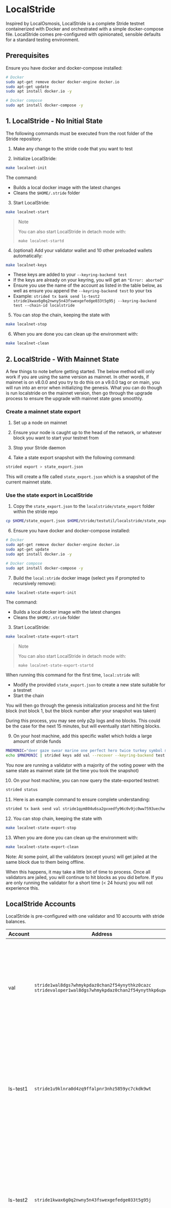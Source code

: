 # LocalStride

Inspired by LocalOsmosis, LocalStride is a complete Stride testnet containerized with Docker and orchestrated with a simple docker-compose file. LocalStride comes pre-configured with opinionated, sensible defaults for a standard testing environment.

## Prerequisites

Ensure you have docker and docker-compose installed:

```sh
# Docker
sudo apt-get remove docker docker-engine docker.io
sudo apt-get update
sudo apt install docker.io -y

# Docker compose
sudo apt install docker-compose -y
```

## 1. LocalStride - No Initial State

The following commands must be executed from the root folder of the Stride repository.

1. Make any change to the stride code that you want to test

2. Initialize LocalStride:

```bash
make localnet-init
```

The command:

- Builds a local docker image with the latest changes
- Cleans the `$HOME/.stride` folder

3. Start LocalStride:

```bash
make localnet-start
```

> Note
>
> You can also start LocalStride in detach mode with:
>
> `make localnet-startd`

4. (optional) Add your validator wallet and 10 other preloaded wallets automatically:

```bash
make localnet-keys
```

- These keys are added to your `--keyring-backend test`
- If the keys are already on your keyring, you will get an `"Error: aborted"`
- Ensure you use the name of the account as listed in the table below, as well as ensure you append the `--keyring-backend test` to your txs
- Example: `strided tx bank send ls-test2 stride1kwax6g0q2nwny5n43fswexgefedge033t5g95j --keyring-backend test --chain-id localstride`

5. You can stop the chain, keeping the state with

```bash
make localnet-stop
```

6. When you are done you can clean up the environment with:

```bash
make localnet-clean
```

## 2. LocalStride - With Mainnet State

A few things to note before getting started. The below method will only work if you are using the same version as mainnet. In other words,
if mainnet is on v8.0.0 and you try to do this on a v9.0.0 tag or on main, you will run into an error when initializing the genesis. What you can do though is run localstride on the mainnet version, then go through the upgrade process to ensure the upgrade with mainnet state goes smoothly.

### Create a mainnet state export

1. Set up a node on mainnet

2. Ensure your node is caught up to the head of the network, or whatever block you want to start your testnet from

3. Stop your Stride daemon

4. Take a state export snapshot with the following command:

```sh
strided export > state_export.json
```

This will create a file called `state_export.json` which is a snapshot of the current mainnet state.

### Use the state export in LocalStride

1. Copy the `state_export.json` to the `localstride/state_export` folder within the stride repo

```sh
cp $HOME/state_export.json $HOME/stride/testutil/localstride/state_export/
```

6. Ensure you have docker and docker-compose installed:

```sh
# Docker
sudo apt-get remove docker docker-engine docker.io
sudo apt-get update
sudo apt install docker.io -y

# Docker compose
sudo apt install docker-compose -y
```

7. Build the `local:stride` docker image (select yes if prompted to recursively remove):

```bash
make localnet-state-export-init
```

The command:

- Builds a local docker image with the latest changes
- Cleans the `$HOME/.stride` folder

3. Start LocalStride:

```bash
make localnet-state-export-start
```

> Note
>
> You can also start LocalStride in detach mode with:
>
> `make localnet-state-export-startd`

When running this command for the first time, `local:stride` will:

- Modify the provided `state_export.json` to create a new state suitable for a testnet
- Start the chain

You will then go through the genesis initialization process and hit the first block (not block 1, but the block number after your snapshot was taken)

During this process, you may see only p2p logs and no blocks. This could be the case for the next 15 minutes, but will eventually start hitting blocks.

9. On your host machine, add this specific wallet which holds a large amount of stride funds

```sh
MNEMONIC="deer gaze swear marine one perfect hero twice turkey symbol mushroom hub escape accident prevent rifle horse arena secret endless panel equal rely payment"
echo $MNEMONIC | strided keys add val --recover --keyring-backend test
```

You now are running a validator with a majority of the voting power with the same state as mainnet state (at the time you took the snapshot)

10. On your host machine, you can now query the state-exported testnet:

```sh
strided status
```

11. Here is an example command to ensure complete understanding:

```sh
strided tx bank send val stride1qym804u6sa2gvxedfy96c0v9jc0ww7593uechw 10000000ustrd --chain-id localstride --keyring-backend test
```

12. You can stop chain, keeping the state with

```bash
make localnet-state-export-stop
```

13. When you are done you can clean up the environment with:

```bash
make localnet-state-export-clean
```

Note: At some point, all the validators (except yours) will get jailed at the same block due to them being offline.

When this happens, it may take a little bit of time to process. Once all validators are jailed, you will continue to hit blocks as you did before.
If you are only running the validator for a short time (< 24 hours) you will not experience this.

## LocalStride Accounts

LocalStride is pre-configured with one validator and 10 accounts with stride balances.

| Account   | Address                                                                                                | Mnemonic                                                                                                                                                                   |
| --------- | ------------------------------------------------------------------------------------------------------ | -------------------------------------------------------------------------------------------------------------------------------------------------------------------------- |
| val    | `stride1wal8dgs7whmykpdaz0chan2f54ynythkz0cazc`<br/>`stridevaloper1wal8dgs7whmykpdaz0chan2f54ynythkp6upwa` | `deer gaze swear marine one perfect hero twice turkey symbol mushroom hub escape accident prevent rifle horse arena secret endless panel equal rely payment`                    |
| ls-test1  | `stride1u9klnra0d4zq9ffalpnr3nhz5859yc7ckdk9wt`                                                          | `journey envelope color ensure fruit assault soup air ozone math beyond miracle very bring bid retire cargo exhaust garden helmet spread sentence insect treat`                       |
| ls-test2  | `stride1kwax6g0q2nwny5n43fswexgefedge033t5g95j`                                                          | `update minimum pyramid initial napkin guilt minute spread diamond dinosaur force observe lounge siren region forest annual citizen mule pilot style horse prize trophy`              |
| ls-test3  | `stride1dv0ecm36ywdyc6zjftw0q62zy6v3mndrwxde03`                                                          | `between flight suffer century action army insane position egg napkin tumble silent enemy crisp club february lake push coral rice few patch hockey ostrich`        |
| ls-test4  | `stride1z3dj2tvqpzy2l5shx98f9k5486tleah5a00fay`                                                          | `muffin brave clinic miss various width depend sand eager mom vicious spoil verb rain leg lunar blossom always silver funny spot frog half coral` |
| ls-test5  | `stride14khzkfs8luaqymdtplrt5uwzrghrndeh4235am`                                                          | `dismiss verb champion ceiling veteran today owner inch field shock dizzy pool creek problem nuclear cage shift romance venue rabbit flower sign bicycle rocket`        |
| ls-test6  | `stride1qym804u6sa2gvxedfy96c0v9jc0ww7593uechw`                                                          | `until lend canvas brain brief blossom tomato tent drip claw more era click bind shrug surprise universe orchard parrot describe jelly scorpion glove path`                  |
| ls-test7  | `stride1et8cdkxl69yrtmpjhxwey52d88kflwzn5xp4xn`                                                          | `choice holiday audit valley asthma empty visa hood lonely primary aerobic that panda define enrich ankle athlete punch glimpse ridge narrow affair thunder lock`                       |
| ls-test8  | `stride1tcrlyn05q9j590uauncywf26ptfn8se65dvfz6`                                                          | `major eager blame canyon jazz occur curious resemble tragic rack tired choose wolf purity meat dog castle attitude decorate moon echo quote core doctor`                 |
| ls-test9  | `stride14ugekxs6f4rfleg6wj8k0wegv69khfpxkt8yn4`                                                          | `neck devote small animal ready swarm melt ugly bronze opinion fire inmate acquire use mobile party paper clock hour view stool aspect angle demand`       |
| ls-test10 | `stride18htv32r83q2wn2knw5wp9m4nkp4xuzyfhmwpqs`                                                          | `almost turtle mobile bullet figure myself dad depart infant vivid view black purity develop kidney cruel seminar outside disorder attack spoil infant sauce blood`     |
